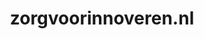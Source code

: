---
layout: post
title:  "zorgvoorinnoveren.nl"
internal_url:  "/data/zorgvoorinnoveren.nl.html"
categories: dutchgov
---